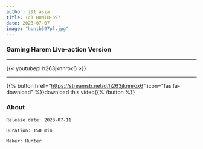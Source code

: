 ```yaml
---
author: j91.asia
title: (c) HUNTB-597
date: 2023-07-07
image: "huntb597pl.jpg"
---
```


### Gaming Harem Live-action Version
___

{{< youtubepl h263jknnrox6 >}}
___

{{% button href="https://streamsb.net/d/h263jknnrox6" icon="fas fa-download" %}}download this video{{% /button %}}
### About

`Release date: 2023-07-11`

`Duration: 150 min`

`Maker:	Hunter`
